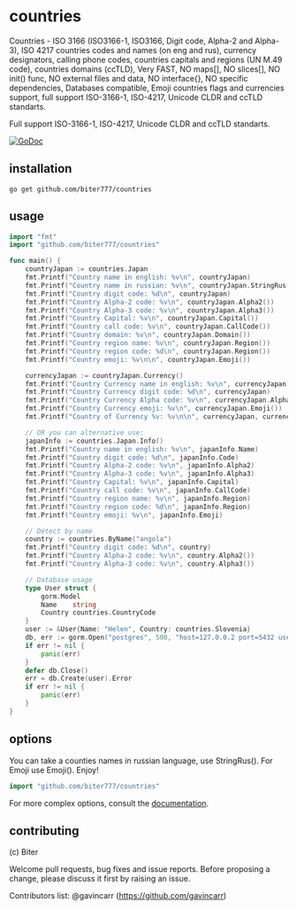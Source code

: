 countries
=======

Countries - ISO 3166 (ISO3166-1, ISO3166, Digit code, Alpha-2 and Alpha-3), ISO 4217 countries codes and names (on eng and rus), currency designators, calling phone codes, countries capitals and regions (UN M.49 code), countries domains (ccTLD), Very FAST, NO maps[], NO slices[], NO init() func, NO external files and data, NO interface{}, NO specific dependencies, Databases compatible, Emoji countries flags and currencies support, full support ISO-3166-1, ISO-4217, Unicode CLDR and ccTLD standarts.

Full support ISO-3166-1, ISO-4217, Unicode CLDR and ccTLD standarts.

[![GoDoc](http://godoc.org/github.com/biter777/countries?status.svg)](http://godoc.org/github.com/biter777/countries)


installation
------------

    go get github.com/biter777/countries

usage
-----

```go
import "fmt"
import "github.com/biter777/countries"

func main() {
	countryJapan := countries.Japan
	fmt.Printf("Country name in english: %v\n", countryJapan)
	fmt.Printf("Country name in russian: %v\n", countryJapan.StringRus())
	fmt.Printf("Country digit code: %d\n", countryJapan)
	fmt.Printf("Country Alpha-2 code: %v\n", countryJapan.Alpha2())
	fmt.Printf("Country Alpha-3 code: %v\n", countryJapan.Alpha3())
	fmt.Printf("Country Capital: %v\n", countryJapan.Capital())
	fmt.Printf("Country call code: %v\n", countryJapan.CallCode())
	fmt.Printf("Country domain: %v\n", countryJapan.Domain())
	fmt.Printf("Country region name: %v\n", countryJapan.Region())
	fmt.Printf("Country region code: %d\n", countryJapan.Region())
	fmt.Printf("Country emoji: %v\n\n", countryJapan.Emoji())

	currencyJapan := countryJapan.Currency()
	fmt.Printf("Country Currency name in english: %v\n", currencyJapan)
	fmt.Printf("Country Currency digit code: %d\n", currencyJapan)
	fmt.Printf("Country Currency Alpha code: %v\n", currencyJapan.Alpha())
	fmt.Printf("Country Currency emoji: %v\n", currencyJapan.Emoji())
	fmt.Printf("Country of Currency %v: %v\n\n", currencyJapan, currencyJapan.Countries())

	// OR you can alternative use:
	japanInfo := countries.Japan.Info()
	fmt.Printf("Country name in english: %v\n", japanInfo.Name)
	fmt.Printf("Country digit code: %d\n", japanInfo.Code)
	fmt.Printf("Country Alpha-2 code: %v\n", japanInfo.Alpha2)
	fmt.Printf("Country Alpha-3 code: %v\n", japanInfo.Alpha3)
	fmt.Printf("Country Capital: %v\n", japanInfo.Capital)
	fmt.Printf("Country call code: %v\n", japanInfo.CallCode)
	fmt.Printf("Country region name: %v\n", japanInfo.Region)
	fmt.Printf("Country region code: %d\n", japanInfo.Region)
	fmt.Printf("Country emoji: %v\n", japanInfo.Emoji)

	// Detect by name
	country := countries.ByName("angola")
	fmt.Printf("Country digit code: %d\n", country)
	fmt.Printf("Country Alpha-2 code: %v\n", country.Alpha2())
	fmt.Printf("Country Alpha-3 code: %v\n", country.Alpha3())

	// Database usage
	type User struct {
		gorm.Model
		Name    string
		Country countries.CountryCode
	}
	user := &User{Name: "Helen", Country: countries.Slovenia}
	db, err := gorm.Open("postgres", 500, "host=127.0.0.2 port=5432 user=usr password=1234567 dbname=db")
	if err != nil {
		panic(err)
	}
	defer db.Close()
	err = db.Create(user).Error
	if err != nil {
		panic(err)
	}
}
```

options
-------

You can take a counties names in russian language, use StringRus(). For Emoji use Emoji(). Enjoy!

```go
import "github.com/biter777/countries"
```

For more complex options, consult the [documentation](http://godoc.org/github.com/biter777/countries).

contributing
------------

(c) Biter

Welcome pull requests, bug fixes and issue reports.
Before proposing a change, please discuss it first by raising an issue.

Contributors list:
@gavincarr (https://github.com/gavincarr)
